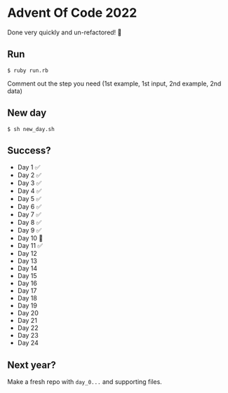# Advent Of Code 2022

Done very quickly and un-refactored! 🙂

## Run

`$ ruby run.rb`

Comment out the step you need (1st example, 1st input, 2nd example, 2nd data)

## New day

`$ sh new_day.sh`

## Success?

- Day 1 ✅
- Day 2 ✅
- Day 3 ✅
- Day 4 ✅
- Day 5 ✅
- Day 6 ✅
- Day 7 ✅
- Day 8 ✅
- Day 9 ✅
- Day 10 🚫
- Day 11 ✅
- Day 12
- Day 13 
- Day 14 
- Day 15 
- Day 16
- Day 17 
- Day 18
- Day 19
- Day 20 
- Day 21  
- Day 22 
- Day 23  
- Day 24 
## Next year?

Make a fresh repo with `day_0...` and supporting files.
